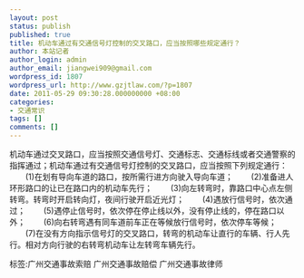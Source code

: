 ```yaml
---
layout: post
status: publish
published: true
title: 机动车通过有交通信号灯控制的交叉路口，应当按照哪些规定通行？
author: 本站记者
author_login: admin
author_email: jiangwei909@gmail.com
wordpress_id: 1807
wordpress_url: http://www.gzjtlaw.com/?p=1807
date: 2011-05-29 09:30:28.000000000 +08:00
categories:
- 交通常识
tags: []
comments: []
---
```

机动车通过交叉路口，应当按照交通信号灯、交通标志、交通标线或者交通警察的指挥通过；机动车通过有交通信号灯控制的交叉路口，应当按照下列规定通行： 　　(1)在划有导向车道的路口，按所需行进方向驶入导向车道； 　　(2)准备进人环形路口的让已在路口内的机动车先行； 　　(3)向左转弯时，靠路口中心点左侧转弯。转弯时开启转向灯，夜间行驶开启近光灯； 　　(4)遇放行信号时，依次通过； 　　(5)遇停止信号时，依次停在停止线以外，没有停止线的，停在路口以外； 　　(6)向右转弯遇有同车道前车正在等候放行信号时，依次停车等候； 　　(7)在没有方向指示信号灯的交叉路口，转弯的机动车让直行的车辆、行人先行。相对方向行驶的右转弯机动车让左转弯车辆先行。 标签:广州交通事故索赔 广州交通事故赔偿 广州交通事故律师

